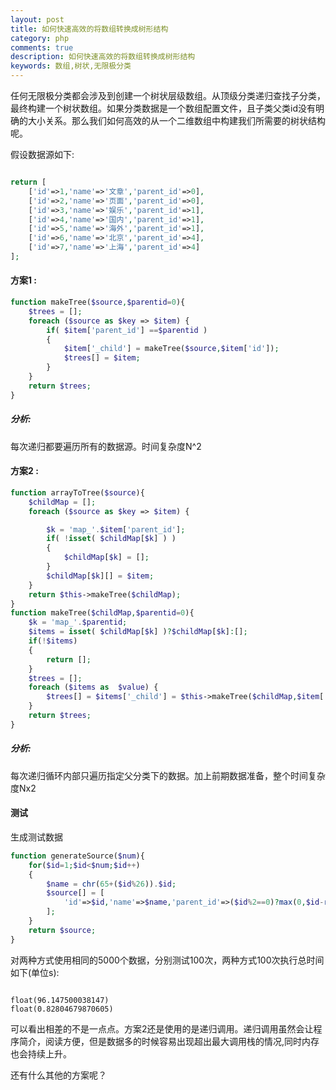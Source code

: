 ```yaml
---
layout: post
title: 如何快速高效的将数组转换成树形结构
category: php
comments: true
description: 如何快速高效的将数组转换成树形结构
keywords: 数组,树状,无限极分类
---
```


任何无限极分类都会涉及到创建一个树状层级数组。从顶级分类递归查找子分类，最终构建一个树状数组。如果分类数据是一个数组配置文件，且子类父类id没有明确的大小关系。那么我们如何高效的从一个二维数组中构建我们所需要的树状结构呢。

假设数据源如下:
```php

return [
	['id'=>1,'name'=>'文章','parent_id'=>0],
	['id'=>2,'name'=>'页面','parent_id'=>0],
	['id'=>3,'name'=>'娱乐','parent_id'=>1],
	['id'=>4,'name'=>'国内','parent_id'=>1],
	['id'=>5,'name'=>'海外','parent_id'=>1],
	['id'=>6,'name'=>'北京','parent_id'=>4],
	['id'=>7,'name'=>'上海','parent_id'=>4]
];

```

#### 方案1 :

```php
function makeTree($source,$parentid=0){
	$trees = [];
	foreach ($source as $key => $item) {
		if( $item['parent_id'] ==$parentid )
		{
			$item['_child'] = makeTree($source,$item['id']);
			$trees[] = $item;
		}
	}
	return $trees;
}

```

##### 分析:

每次递归都要遍历所有的数据源。时间复杂度N^2


#### 方案2 :

```php
function arrayToTree($source){
	$childMap = [];
	foreach ($source as $key => $item) {

		$k = 'map_'.$item['parent_id'];
		if( !isset( $childMap[$k] ) )
		{
			$childMap[$k] = [];
		}
		$childMap[$k][] = $item;
	}
	return $this->makeTree($childMap);
}
function makeTree($childMap,$parentid=0){
	$k = 'map_'.$parentid;
	$items = isset( $childMap[$k] )?$childMap[$k]:[];
	if(!$items)
	{
		return [];
	}
	$trees = [];
	foreach ($items as  $value) {
		$trees[] = $items['_child'] = $this->makeTree($childMap,$item['id']);
	}
	return $trees;
}

```

##### 分析:

每次递归循环内部只遍历指定父分类下的数据。加上前期数据准备，整个时间复杂度Nx2


#### 测试

生成测试数据

```php
function generateSource($num){
	for($id=1;$id<$num;$id++)
	{
		$name = chr(65+($id%26)).$id;
		$source[] = [
			'id'=>$id,'name'=>$name,'parent_id'=>($id%2==0)?max(0,$id-rand(3,9)):max(0,$id-rand(1,7))
		];
	}
	return $source;
}

```

对两种方式使用相同的5000个数据，分别测试100次，两种方式100次执行总时间如下(单位s):

```

float(96.147500038147) 
float(0.82804679870605)

```
可以看出相差的不是一点点。方案2还是使用的是递归调用。递归调用虽然会让程序简介，阅读方便，但是数据多的时候容易出现超出最大调用栈的情况,同时内存也会持续上升。

还有什么其他的方案呢？


